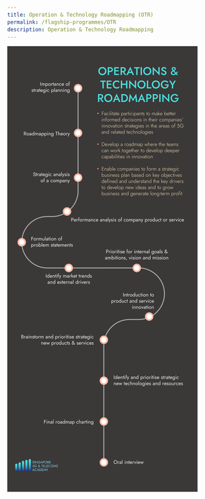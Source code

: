 ```yaml
---
title: Operation & Technology Roadmapping (OTR)
permalink: /flagship-programmes/OTR
description: Operation & Technology Roadmapping
---
```

![OTR](/images/manpower-solutions/OTR-S.png)